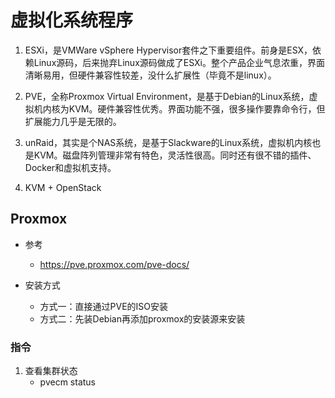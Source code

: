 # 虚拟化系统程序

1. ESXi，是VMWare vSphere Hypervisor套件之下重要组件。前身是ESX，依赖Linux源码，后来抛弃Linux源码做成了ESXi。整个产品企业气息浓重，界面清晰易用，但硬件兼容性较差，没什么扩展性（毕竟不是linux）。

2. PVE，全称Proxmox Virtual Environment，是基于Debian的Linux系统，虚拟机内核为KVM。硬件兼容性优秀。界面功能不强，很多操作要靠命令行，但扩展能力几乎是无限的。

3. unRaid，其实是个NAS系统，是基于Slackware的Linux系统，虚拟机内核也是KVM。磁盘阵列管理非常有特色，灵活性很高。同时还有很不错的插件、Docker和虚拟机支持。

4. KVM + OpenStack

## Proxmox
- 参考
    - https://pve.proxmox.com/pve-docs/

- 安装方式
    - 方式一：直接通过PVE的ISO安装
    - 方式二：先装Debian再添加proxmox的安装源来安装

### 指令
1. 查看集群状态
    - pvecm status